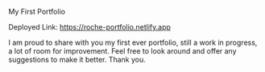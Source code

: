 My First Portfolio

Deployed Link: https://roche-portfolio.netlify.app

I am proud to share with you my first ever portfolio, still a work in progress, a lot of room for improvement. Feel free to look around and offer any suggestions to make it better. Thank you.
